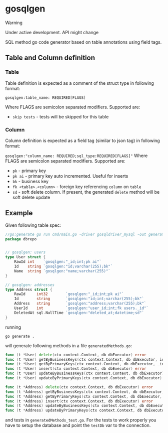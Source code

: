 # gosqlgen

> [!WARNING]
> Under active development. API might change

SQL method go code generator based on table annotations using field tags.

## Table and Column definition
### Table
Table definition is expected as a comment of the struct type in following format:

`gosqlgen:table_name: REQUIRED[FLAGS]`

Where FLAGS are semicolon separated modifiers. Supported are:
- `skip tests` - tests will be skipped for this table

### Column
Column definition is expected as a field tag (similar to json tag) in following format:

`gosqlgen:"column_name: REQUIRED;sql_type:REQUIRED[FLAGS]"`
Where FLAGS are semicolon separated modifiers. Supported are:
- `pk` - primary key
- `pk ai` - primary key auto incremented. Useful for inserts
- `bk` - business key
- `fk <table>.<column>` - foreign key referencing `column` on `table`
- `sd` - soft delete column. If present, the generated `delete` method will be soft delete update

## Example

Given following table spec:

```go
//go:generate go run cmd/main.go -driver gosqldriver_mysql -out generatedMethods.go -outTest generatedMethods_test.go
package dbrepo


// gosqlgen: users
type User struct {
	RawId int    `gosqlgen:"_id;int;pk ai"`
	Id    string `gosqlgen:"id;varchar(255);bk"`
	Name  string `gosqlgen:"name;varchar(255)"`
}

// gosqlgen: addresses
type Address struct {
	RawId     int32        `gosqlgen:"_id;int;pk ai"`
	Id        string       `gosqlgen:"id;int;varchar(255);bk"`
	Address   string       `gosqlgen:"address;varchar(255);bk"`
	UserId    int          `gosqlgen:"user_id;int;fk users._id"`
	DeletedAt sql.NullTime `gosqlgen:"deleted_at;datetime;sd"`
}
```

running

```shell
go generate .
```

will generate following methods in a file `generatedMethods.go`:

```go
func (t *User) delete(ctx context.Context, db dbExecutor) error
func (t *User) getByBusinessKeys(ctx context.Context, db dbExecutor, id string) error
func (t *User) getByPrimaryKeys(ctx context.Context, db dbExecutor, _id int) error
func (t *User) insert(ctx context.Context, db dbExecutor) error
func (t *User) updateByBusinessKeys(ctx context.Context, db dbExecutor) error
func (t *User) updateByPrimaryKeys(ctx context.Context, db dbExecutor) error

func (t *Address) delete(ctx context.Context, db dbExecutor) error
func (t *Address) getByBusinessKeys(ctx context.Context, db dbExecutor, id string, address string) error
func (t *Address) getByPrimaryKeys(ctx context.Context, db dbExecutor, _id int32) error
func (t *Address) insert(ctx context.Context, db dbExecutor) error
func (t *Address) updateByBusinessKeys(ctx context.Context, db dbExecutor) error
func (t *Address) updateByPrimaryKeys(ctx context.Context, db dbExecutor) error
```

and tests in `generatedMethods_test.go`. For the tests to work properly you have to setup the database and point the `testDb` var to the connection.
